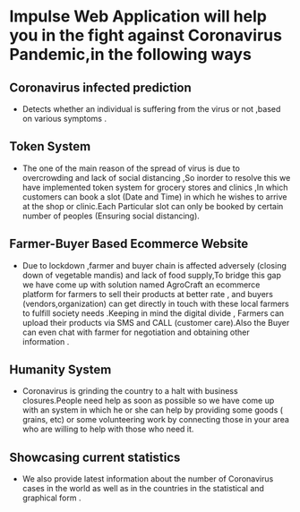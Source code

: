 # Impulse Web Application will help you in the fight against Coronavirus Pandemic,in the following ways

## Coronavirus infected prediction
* Detects whether an individual is suffering from the virus or not ,based on various symptoms .

## Token System
* The one of the main reason of the spread of virus is due to overcrowding and lack of social distancing
,So inorder to resolve this we have implemented token system for grocery stores and clinics ,In which 
customers can book a slot (Date and Time) in which he wishes to arrive at the shop or clinic.Each
Particular slot can only be booked by certain number of peoples (Ensuring social distancing).

## Farmer-Buyer Based Ecommerce Website
* Due to lockdown ,farmer and buyer chain is affected adversely (closing down of vegetable mandis) and 
lack of food supply,To bridge this gap we have come up with solution named AgroCraft an ecommerce platform 
for farmers to sell their products at better rate , and buyers (vendors,organization) can get directly in 
touch with these local farmers to fulfill society needs .Keeping in mind the digital divide , Farmers can
upload their products via SMS and CALL (customer care).Also the Buyer can even chat with farmer for negotiation
and obtaining other information .

## Humanity System
* Coronavirus is grinding the country to a halt with business closures.People need help as soon as possible 
so we have come up with an system in which he or she can help by providing some goods ( grains, etc) or 
some volunteering work by connecting those in your area who are willing to help with those who need it.

## Showcasing current statistics 
* We also provide latest information about the number of Coronavirus cases in the world as well as in the 
countries in the statistical and graphical form .  


